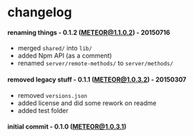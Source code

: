 changelog
=========


#### renaming things - 0.1.2 (METEOR@1.1.0.2) - 20150716
+   merged ``shared/`` into ``lib/``
+   added Npm API (as a comment)
+   renamed ``server/remote-methods/`` to ``server/methods/`` 


#### removed legacy stuff - 0.1.1 (METEOR@1.0.3.2) - 20150307
+   removed ``versions.json``
+   added license and did some rework on readme
+   added test folder


#### initial commit - 0.1.0 (METEOR@1.0.3.1)

